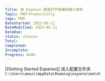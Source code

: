 ```yaml
---
Title: 用 Espanso 提高打字或编码输入效率
Topic: PKM-Productivity
tags: PKM
DateStarted: 2023-05-11
DateModified: 2023-05-11
DateDue:
status: ⤵️Snooze
Total:
Completed:
Incomplete:
Progress: NaN%
---
```

[[Getting Started  Espanso]]
进入配置文件夹
`C:\Users\amazi\AppData\Roaming\espanso\match`
